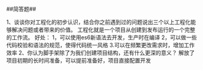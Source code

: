 
##简答题##

1、谈谈你对工程化的初步认识，结合你之前遇到过的问题说出三个以上工程化能够解决问题或者带来的价值。
   工程化就是一个项目从创建到发布运行的一个完整的工作流。
   好处：
      1，可以使用es6新语法去开发，生产时在编译
      2，可以做一些代码校验和语法的规范，使得代码统一风格
      3.可以在频繁更改需求时，增加工作效率
2、你认为脚手架除了为我们创建项目结构，还有什么更深的意义？
   解放了项目初期的长时间准备，可以提前准备好，项目直接配置开发
